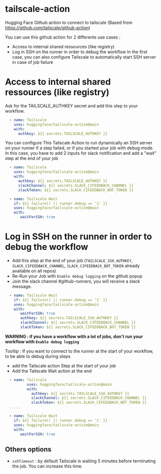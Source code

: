 # tailscale-action
Hugging Face Github action to connect to tailscale (Based from https://github.com/tailscale/github-action)

You can use this github action for 2 differents use cases :
- Access to internal shared ressources (like registry)
- Log in SSH on the runner in order to debug the workflow
In the first case, you can also configure Tailscale to automatically start SSH server in case of job failure

# Access to internal shared ressources (like registry)

Ask for the TAILSCALE_AUTHKEY secret and add this step to your workflow. 

```yaml
  - name: Tailscale
    uses: huggingface/tailscale-action@main
    with:
      authkey: ${{ secrets.TAILSCALE_AUTHKEY }}
```

You can configure This Tailscale Action to run dynamically an SSH server on your runner if a step failed, or if you started your job with debug mode.
In this case, you have to add 2 inputs for slack notification and add a "wait" step at the end of your job

```yaml
  - name: Tailscale
    uses: huggingface/tailscale-action@main
    with:
      authkey: ${{ secrets.TAILSCALE_AUTHKEY }}
      slackChannel: ${{ secrets.SLACK_CIFEEDBACK_CHANNEL }}
      slackToken: ${{ secrets.SLACK_CIFEEDBACK_BOT_TOKEN }}
```

```yaml
  - name: Tailscale Wait
    if: ${{ failure() || runner.debug == '1' }}
    uses: huggingface/tailscale-action@main
    with:
       waitForSSH: true
```

# Log in SSH on the runner in order to debug the workflow


- Add this step at the end of your job (`TAILSCALE_SSH_AUTHKEY`, `SLACK_CIFEEDBACK_CHANNEL`, `SLACK_CIFEEDBACK_BOT_TOKEN` already available on all repos)
- Re-Run your Job with `Enable debug logging` on the github popup
- Join the slack channel #github-runners, you will receive a slack message.

```yaml
  - name: Tailscale Wait
    if: ${{ failure() || runner.debug == '1' }}
    uses: huggingface/tailscale-action@main
    with:
       waitForSSH: true
       authkey: ${{ secrets.TAILSCALE_SSH_AUTHKEY }}
       slackChannel: ${{ secrets.SLACK_CIFEEDBACK_CHANNEL }}
       slackToken: ${{ secrets.SLACK_CIFEEDBACK_BOT_TOKEN }}
```

**WARNING : if you have a workflow with a lot of jobs, don't run your workflow with `Enable debug logging`**

Tooltip : If you want to connect to the runner at the start of your workflow, to be able to debug during steps 
- add the Tailscale action Step at the start of your job
- Add the Tailscale Wait action at the end

```yaml
  - name: Tailscale
          uses: huggingface/tailscale-action@main
          with:
            authkey: ${{ secrets.TAILSCALE_SSH_AUTHKEY }}
            slackChannel: ${{ secrets.SLACK_CIFEEDBACK_CHANNEL }}
            slackToken: ${{ secrets.SLACK_CIFEEDBACK_BOT_TOKEN }}
  .....

  - name: Tailscale Wait
    if: ${{ failure() || runner.debug == '1' }}
    uses: huggingface/tailscale-action@main
    with:
       waitForSSH: true
```

## Others options

- `sshTimeout` : by default Tailscale is waiting 5 minutes before terminating the job. You can increase this time.
